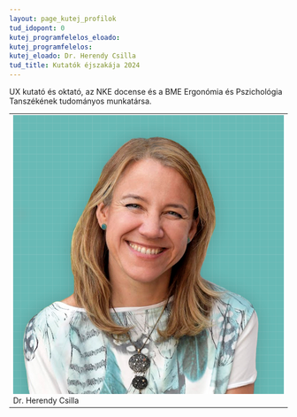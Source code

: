 ```yaml
---
layout: page_kutej_profilok
tud_idopont: 0
kutej_programfelelos_eloado: 
kutej_programfelelos: 
kutej_eloado: Dr. Herendy Csilla
tud_title: Kutatók éjszakája 2024
---
```



UX kutató és oktató, az NKE docense és a BME Ergonómia és Pszichológia Tanszékének tudományos munkatársa.

 <table class="picture">
<tr>
<td>

<div class="gallery">
    <img src="images/Csilla.png" max-width="250" max-height="200">
  <div class="desc">Dr. Herendy Csilla</div>
</div>

</td>
</tr>
</table>
